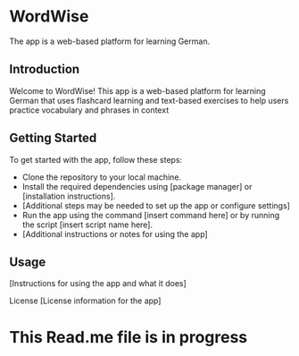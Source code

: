 # WordWise
The app is a web-based platform for learning German.

## Introduction
Welcome to WordWise! This app is a web-based platform for learning German that uses flashcard learning and text-based exercises to help users practice vocabulary and phrases in context

## Getting Started
To get started with the app, follow these steps:

* Clone the repository to your local machine.
* Install the required dependencies using [package manager] or [installation instructions].
* [Additional steps may be needed to set up the app or configure settings]
* Run the app using the command [insert command here] or by running the script [insert script name here].
* [Additional instructions or notes for using the app]

## Usage
[Instructions for using the app and what it does]

License
[License information for the app]

# This Read.me file is in progress
